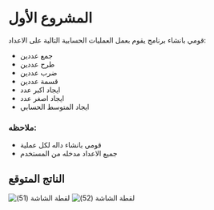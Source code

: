 # المشروع الأول 
قومي بانشاء برنامج يقوم بعمل العمليات الحسابية التالية على الاعداد:
- جمع عددين
- طرح عددين
- ضرب عددين 
- قسمة عددين
- ايجاد اكبر عدد
- ايجاد اصغر عدد
- ايجاد المتوسط الحسابي

### ملاحظه:
- قومي بانشاء داله لكل عملية 
- جميع الاعداد مدخله من المستخدم

## الناتج المتوقع
![‏‏لقطة الشاشة (51)](https://user-images.githubusercontent.com/52765342/202483638-b10eff6e-d67d-4bdc-b08a-6589c531b00b.png)
![‏‏لقطة الشاشة (52)](https://user-images.githubusercontent.com/52765342/202483663-43feb7fa-fc85-4192-8a78-d26b06875468.png)
